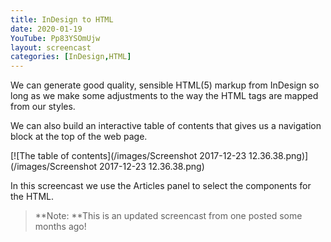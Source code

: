 ```yaml
---
title: InDesign to HTML
date: 2020-01-19
YouTube: Pp83YSOmUjw
layout: screencast
categories: [InDesign,HTML]
---
```


We can generate good quality, sensible HTML(5) markup from InDesign so long as we make some adjustments to the way the HTML tags are mapped from our styles.

We can also build an interactive table of contents that gives us a navigation block at the top of the web page.

[![The table of contents](/images/Screenshot 2017-12-23 12.36.38.png)](/images/Screenshot 2017-12-23 12.36.38.png)

In this screencast we use the Articles panel to select the components for the HTML.

> **Note: **This is an updated screencast from one posted some months ago!
